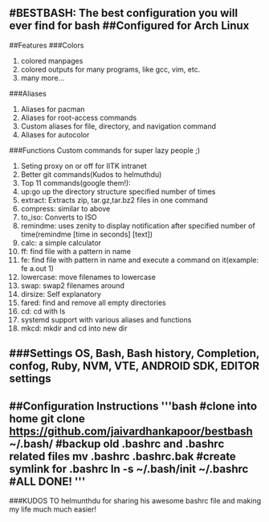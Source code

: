 #BESTBASH: The best configuration you will ever find for bash
##Configured for Arch Linux
----
##Features
###Colors
1. colored manpages
2. colored outputs for many programs, like gcc, vim, etc.
3. many more...

###Aliases
1. Aliases for pacman
2. Aliases for root-access commands
3. Custom aliases for file, directory, and navigation command
4. Aliases for autocolor

###Functions
Custom commands for super lazy people ;)
1. Seting proxy on or off for  IITK intranet
2. Better git commands(Kudos to helmuthdu)
3. Top 11 commands(google them!):
  1. up:go up the directory structure specified number of times
  2. extract: Extracts zip, tar.gz,tar.bz2 files in one command
  3. compress: similar to above
  4. to_iso: Converts to ISO
  5. remindme: uses  zenity to display notification after specified number of time(remindme [time in seconds] [text])
  6. calc: a simple calculator
  7. ff: find file with a pattern in name
  8. fe: find file with pattern in name and execute a command on it(example: fe a.out 1)
  9. lowercase: move filenames to lowercase
  10. swap: swap2 filenames around
  11. dirsize: Self explanatory
  12. fared: find and remove all empty directories
  13. cd: cd with ls
  14. systemd support with various aliases and functions
  15. mkcd: mkdir and cd into new dir

###Settings
OS, Bash, Bash history, Completion, confog, Ruby, NVM, VTE, ANDROID SDK, EDITOR settings
----
##Configuration Instructions
  '''bash
  #clone into home
  git clone https://github.com/jaivardhankapoor/bestbash ~/.bash/
  #backup old .bashrc and .bashrc related files
  mv .bashrc .bashrc.bak
  #create symlink for .bashrc
  ln -s ~/.bash/init ~/.bashrc
  #ALL DONE!
  '''
----
###KUDOS TO helmunthdu for sharing his awesome bashrc file and making my life much much easier!
